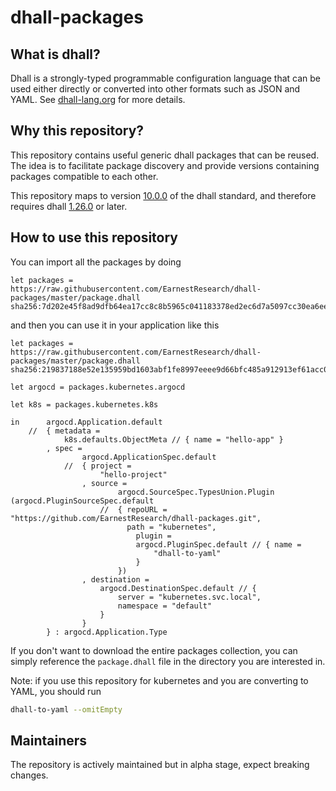 # dhall-packages

## What is dhall?
Dhall is a strongly-typed programmable configuration language that can be used either directly or converted into other formats such as JSON and YAML. See [dhall-lang.org](https://dhall-lang.org) for more details.

## Why this repository?
This repository contains useful generic dhall packages that can be reused.
The idea is to facilitate package discovery and provide versions containing packages compatible to each other. 

This repository maps to version [10.0.0](https://github.com/dhall-lang/dhall-lang/releases/tag/v10.0.0) of the dhall standard, and therefore requires dhall [1.26.0](https://github.com/dhall-lang/dhall-haskell/releases/tag/1.26.0) or later.

## How to use this repository
You can import all the packages by doing 
```dhall
let packages = https://raw.githubusercontent.com/EarnestResearch/dhall-packages/master/package.dhall sha256:7d202e45f8ad9dfb64ea17cc8c8b5965c041183378ed2ec6d7a5097cc30ea6ee
```

and then you can use it in your application like this
```dhall
let packages = https://raw.githubusercontent.com/EarnestResearch/dhall-packages/master/package.dhall sha256:219837188e52e135959bd1603abf1fe8997eeee9d66bfc485a912913ef61acc0

let argocd = packages.kubernetes.argocd

let k8s = packages.kubernetes.k8s

in      argocd.Application.default
    //  { metadata =
            k8s.defaults.ObjectMeta // { name = "hello-app" }
        , spec =
                argocd.ApplicationSpec.default
            //  { project =
                    "hello-project"
                , source =
                        argocd.SourceSpec.TypesUnion.Plugin (argocd.PluginSourceSpec.default
                    //  { repoURL = "https://github.com/EarnestResearch/dhall-packages.git",
                          path = "kubernetes",
                            plugin =
                            argocd.PluginSpec.default // { name =
                                "dhall-to-yaml"
                            }
                        })
                , destination =
                    argocd.DestinationSpec.default // {
                        server = "kubernetes.svc.local",
                        namespace = "default"
                    }
                }
        } : argocd.Application.Type

```

If you don't want to download the entire packages collection, you can simply reference the `package.dhall` file in the directory you are interested in.

Note: if you use this repository for kubernetes and you are converting to YAML, you should run
```sh
dhall-to-yaml --omitEmpty
```

## Maintainers
The repository is actively maintained but in alpha stage, expect breaking changes.
